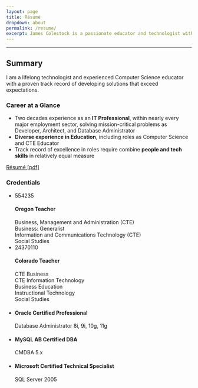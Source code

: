 ```yaml
---
layout: page
title: Résumé
dropdown: about
permalink: /resume/
excerpt: James Colestock is a passionate educator and technologist with diverse experience and qualifications
---
```

<hr>
<!-- start summary / credential row -->
<div class="row">
  <!-- start left column -->
  <div class="col-md-7">
    <h2 class="xs-mt-5 sm-mt-5 md-mt-5 lg-mt-5">Summary</h2>
    <p>I am a lifelong technologist and experienced Computer Science educator with a proven track record of developing solutions that exceed expectations.</p>
    <div id="career-panel" class="panel panel-info xs-mt-20 sm-mt-20 md-mt-20 lg-mt-20">
      <div class="panel-heading">
        <h3 class="panel-title">Career at a Glance</h3>
      </div>
      <div class="panel-body">
        <ul class="list-group">
          <li class="list-group-item small">Two decades experience as an <strong>IT Professional</strong>, within nearly every major employment sector, solving mission-critical problems as Developer, Architect, and Database Administrator</li>
          <li class="list-group-item small"><strong>Diverse experience in Education</strong>, including roles as Computer Science and CTE Educator</li>
          <li class="list-group-item small">Track record of excellence in roles require combine <strong>people and tech skills</strong> in relatively equal measure</li>
        </ul>
      </div>
    </div>
  </div>
  <!-- end left column -->
  <div class="col-md-5 xs-mt-20 sm-mt-20 md-mt-20 lg-mt-20">
    <div id="resumedoc" class="xs-mb-20 sm-mb-20 md-mb-20 lg-mb-20">
       <a href="https://static.colestock.com/James_Colestock_Resume.pdf" class="btn btn-sm btn-primary" title="Resume: James Colestock" download="James_Colestock_Resume.pdf">Résumé [pdf]</a>
       <!--<a href="https://static.colestock.com/Putting_IT_Together.pdf" class="btn btn-sm btn-primary" title="Brochure: Putting IT Together" download="Putting_IT_Together.pdf">Brochure [pdf]</a>-->
    </div>
    <div id="credential-panel" class="panel panel-info">
      <div class="panel-heading">
        <h3 class="panel-title">Credentials</h3>
      </div>
      <div class="panel-body">
        <ul class="list-group">
          <li class="list-group-item small">
            <span class="badge">554235</span>
            <h4 class="list-group-item-heading">Oregon Teacher</h4>
            <span class="list-group-item-text small">Business, Management and Administration (CTE)</span><br>
            <span class="list-group-item-text small">Business: Generalist</span><br>
            <span class="list-group-item-text small">Information and Communications Technology (CTE)</span><br>
            <span class="list-group-item-text small">Social Studies</span><br>
          </li>
          <li class="list-group-item small">
            <span class="badge">24370110</span>
            <h4 class="list-group-item-heading">Colorado Teacher</h4>
            <span class="list-group-item-text small">CTE Business</span><br>
            <span class="list-group-item-text small">CTE Information Technology</span><br>
            <span class="list-group-item-text small">Business Education</span><br>
            <span class="list-group-item-text small">Instructional Technology</span><br>
            <span class="list-group-item-text small">Social Studies</span>
          </li>
          <li class="list-group-item small">
            <h4 class="list-group-item-heading">Oracle Certified Professional</h4>
            <span class="list-group-item-text small">Database Administrator 8i, 9i, 10g, 11g</span><br>
          </li>
          <li class="list-group-item small">
            <h4 class="list-group-item-heading">MySQL AB Certified DBA</h4>
            <span class="list-group-item-text small">CMDBA 5.x</span><br>
          </li>
          <li class="list-group-item small">
            <h4 class="list-group-item-heading">Microsoft Certified Technical Specialist</h4>
            <span class="list-group-item-text small">SQL Server 2005</span><br>
          </li>
        </ul>
      </div>
      <!--<div class="panel-footer text-center"><a class="small" href="https://apps.colorado.gov/cde/licensing/Lookup/LicenseLookup.aspx" title="CDE eLicensing System">CDE eLicensing System</a></div>-->
    </div> 
  </div>
</div>
<!-- end row -->
